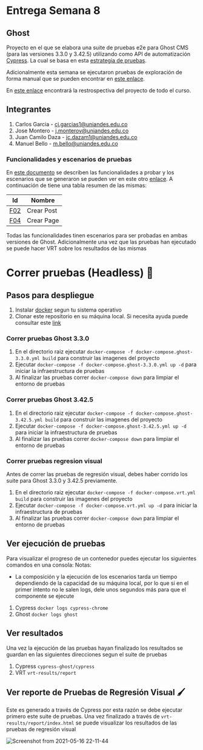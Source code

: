 # Entrega Semana 8
## Ghost 
Proyecto en el que se elabora una suite de pruebas e2e para Ghost CMS (para las versiones 3.3.0 y 3.42.5) utilizando como API de automatización [Cypress](https://www.cypress.io/). La cual se basa en esta [estrategia de pruebas](https://uniandes-my.sharepoint.com/:b:/g/personal/j_monterov_uniandes_edu_co/EdLlwdR6u2xNr8VjiHyZ2esB1-31H3fp8FXt09LyNY-jLg?e=BNPtP4). 

Adicionalmente esta semana se ejecutaron pruebas de exploración de forma manual que se pueden encontrar en [este enlace](https://uniandes-my.sharepoint.com/:x:/g/personal/j_monterov_uniandes_edu_co/ES1fl5mzP0FPkk1xGvkg2CwBaP9jorG8GsVtSCY4dJtezA?e=Roqb7D).

En [este enlace](https://github.com/jmonterovalverdeMISO/MISO4103EntregaFinal/wiki/Retrospectiva) encontrará la restrospectiva del proyecto de todo el curso.

## Integrantes
1. Carlos Garcia - cj.garcias1@uniandes.edu.co
2. Jose Montero - j.monterov@uniandes.edu.co
3. Juan Camilo Daza - jc.dazam1@uniandes.edu.co
4. Manuel Bello - m.bello@uniandes.edu.co

### Funcionalidades y escenarios de pruebas
En [este documento](https://github.com/jmonterovalverdeMISO/MISO4103-EntregaSemana/wiki/Funcionalidades) se describen las funcionalidades a probar y los escenarios que se generaron se pueden ver en este otro [enlace](https://github.com/jmonterovalverdeMISO/MISO4103EntregaFinal/wiki/Escenario-de-Pruebas). A continuación de tiene una tabla resumen de las mismas:

| Id | Nombre | 
| - | - | 
| [F02](https://github.com/jmonterovalverdeMISO/MISO4103-EntregaSemana/wiki/F02) | Crear Post | 
| [F04](https://github.com/jmonterovalverdeMISO/MISO4103-EntregaSemana/wiki/F04) | Crear Page | 

Todas las funcionalidades tinen escenarios para ser probadas en ambas versiones de Ghost. Adicionalmente una vez que las pruebas han ejecutado se puede hacer VRT sobre los resultados de las mismas

# Correr pruebas (Headless) :rocket:
## Pasos para despliegue
1. Instalar [docker](https://www.docker.com/get-started) segun tu sistema operativo
2. Clonar este repositorio en su máquina local. Si necesita ayuda puede consultar este [link](https://docs.github.com/es/github/creating-cloning-and-archiving-repositories/cloning-a-repository)

### Correr pruebas Ghost 3.3.0
1. En el directorio raiz ejecutar `docker-compose -f docker-compose.ghost-3.3.0.yml build` para construir las imagenes del proyecto
2. Ejecutar `docker-compose -f docker-compose.ghost-3.3.0.yml up -d` para iniciar la infraestructura de pruebas
3. Al finalizar las pruebas correr `docker-compose down` para limpiar el entorno de pruebas

### Correr pruebas Ghost 3.42.5
1. En el directorio raiz ejecutar `docker-compose -f docker-compose.ghost-3.42.5.yml build` para construir las imagenes del proyecto
2. Ejecutar `docker-compose -f docker-compose.ghost-3.42.5.yml up -d` para iniciar la infraestructura de pruebas
3. Al finalizar las pruebas correr `docker-compose down` para limpiar el entorno de pruebas

### Correr pruebas regresion visual
Antes de correr las pruebas de regresión visual, debes haber corrido los suite para Ghost 3.3.0 y 3.42.5 previamente.
1. En el directorio raiz ejecutar `docker-compose -f docker-compose.vrt.yml build` para construir las imagenes del proyecto
2. Ejecutar `docker-compose -f docker-compose.vrt.yml up -d` para iniciar la infraestructura de pruebas
3. Al finalizar las pruebas correr `docker-compose down` para limpiar el entorno de pruebas

## Ver ejecución de pruebas
Para visualizar el progreso de un contenedor puedes ejecutar los siguientes comandos en una consola:
Notas: 
- La composición y la ejecución de los escenarios tarda un tiempo dependiendo de la capacidad de su máquina local, por lo que si en el primer intento no le salen logs, dele unos segundos más para que el componente se ejecute

1. Cypress `docker logs cypress-chrome`
2. Ghost `docker logs ghost`

## Ver resultados
Una vez la ejecución de las pruebas hayan finalizado los resultados se guardan en las siguientes direcciones segun el suite de pruebas

1. Cypress `cypress-ghost/cypress`
3. VRT `vrt-results/report`

## Ver reporte de Pruebas de Regresión Visual :paintbrush:
Este es generado a través de Cypress por esta razón se debe ejecutar primero este suite de pruebas. Una vez finalizado a través de `vrt-results/report/index.html` se puede visualizar los resultados de las pruebas de regresión visual

![Screenshot from 2021-05-16 22-11-44](https://user-images.githubusercontent.com/78863809/118427858-ccf52e00-b693-11eb-85c2-b1c56c9a727a.png)
